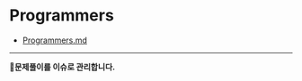 

# Programmers

* [Programmers.md](./Programmers/Programmers.md)


---

**:cactus:문제풀이를 이슈로 관리합니다.**
